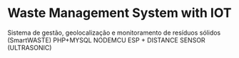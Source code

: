 # Waste Management System with IOT
Sistema de gestão, geolocalização e monitoramento de resíduos sólidos (SmartWASTE)
PHP+MYSQL NODEMCU ESP + DISTANCE SENSOR (ULTRASONIC)
